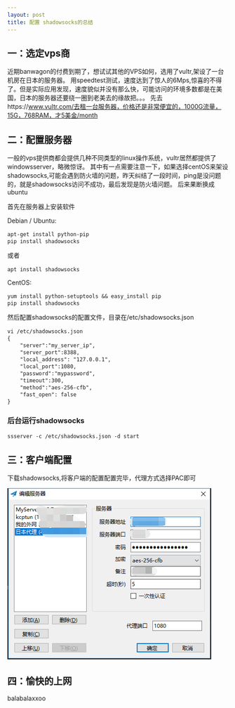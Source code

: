 ```yaml
---
layout: post
title: 配置 shadowsocks的总结
---
```



## 一：选定vps商
  近期banwagon的付费到期了，想试试其他的VPS如何，选用了vultr,架设了一台机房在日本的服务器。
用speedtest测试，速度达到了惊人的6Mps,惊喜的不得了。但是实际应用发现，速度貌似并没有那么快，可能访问的环境多数都是在美国，日本的服务器还要绕一圈到老美去的缘故把。。。
  先去https://www.vultr.com/去租一台服务器，价格还是非常便宜的，1000G流量，15G，768RAM，才5美金/month

## 二：配置服务器
  一般的vps提供商都会提供几种不同类型的linux操作系统，vultr居然都提供了windowsserver，略微惊讶。
其中有一点需要注意一下，如果选择centOS来架设shadowsocks,可能会遇到防火墙的问题，昨天纠结了一段时间，ping是没问题的，就是shadowsocks访问不成功，最后发现是防火墙问题。
后来果断换成ubuntu

首先在服务器上安装软件 


Debian / Ubuntu:
```
apt-get install python-pip
pip install shadowsocks
```

或者
```
apt install shadowsocks
```

CentOS:

```
yum install python-setuptools && easy_install pip
pip install shadowsocks
```

然后配置shadowsocks的配置文件，目录在/etc/shadowsocks.json  


```
vi /etc/shadowsocks.json 
{ 
    "server":"my_server_ip", 
    "server_port":8388, 
    "local_address": "127.0.0.1", 
    "local_port":1080, 
    "password":"mypassword", 
    "timeout":300, 
    "method":"aes-256-cfb", 
    "fast_open": false 
} 
```

### 后台运行shadowsocks
```
ssserver -c /etc/shadowsocks.json -d start
```

## 三：客户端配置
下载shadowsocks,将客户端的配置配置完毕，代理方式选择PAC即可

![shadowsocksclient](/images/shadowsocksclient.png)

## 四：愉快的上网
balabalaxxoo